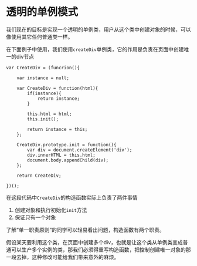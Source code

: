# 透明的单例模式

我们现在的目标是实现一个透明的单例类，用户从这个类中创建对象的时候，可以像使用其它任何普通类一样。

在下面例子中使用，我们使用`createDiv`单例类，它的作用是负责在页面中创建唯一的div节点

    var CreateDiv = (funcrion(){
        
        var instance = null;

        var CreateDiv = function(html){
            if(instance){
                return instance;
            }

            this.html = html;
            this.init();

            return instance = this;
        };

        CreateDiv.prototype.init = function(){
            var div = document.createElement('div');
            div.innerHTML = this.html;
            document.body.appendChild(div);
        };

        return CreateDiv;

    })();

在这段代码中`CreateDiv`的构造函数实际上负责了两件事情

1. 创建对象和执行初始化`init`方法
2. 保证只有一个对象

了解“单一职责原则”的同学可以轻易看出问题，构造函数有两个职责。

假设某天要利用这个类，在页面中创建多个div，也就是让这个类从单例类变成普通可以生产多个实例的类，那我们必须得重写构造函数，把控制创建唯一对象的那一段去掉，这种修改可能给我们带来意外的麻烦。
